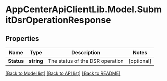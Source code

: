 # AppCenterApiClientLib.Model.SubmitDsrOperationResponse
## Properties

Name | Type | Description | Notes
------------ | ------------- | ------------- | -------------
**Status** | **string** | The status of the DSR operation | [optional] 

[[Back to Model list]](../README.md#documentation-for-models) [[Back to API list]](../README.md#documentation-for-api-endpoints) [[Back to README]](../README.md)

